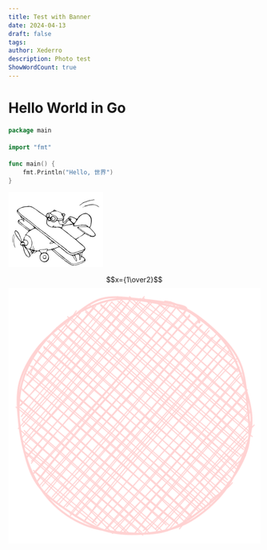 ```yaml
---
title: Test with Banner
date: 2024-04-13
draft: false
tags: 
author: Xederro
description: Photo test
ShowWordCount: true
---
```

# Hello World in Go

```go
package main

import "fmt"

func main() {
	fmt.Println("Hello, 世界")
}
```

![](/blog/files/Pasted%20image%2020240412233250.png)

$$x={1\over2}$$
![](/blog/files/Drawing%202024-04-18%2022.43.33.excalidraw.svg)